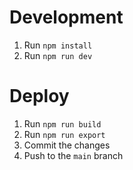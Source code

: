 # Development

1. Run `npm install`
2. Run `npm run dev`

# Deploy

1. Run `npm run build`
1. Run `npm run export`
1. Commit the changes
1. Push to the `main` branch
